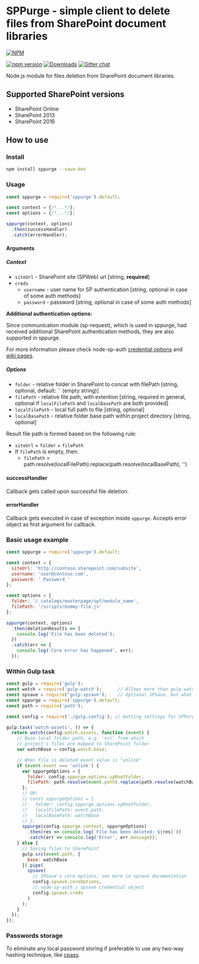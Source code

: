 # SPPurge - simple client to delete files from SharePoint document libraries

[![NPM](https://nodei.co/npm/sppurge.png?mini=true&downloads=true&downloadRank=true&stars=true)](https://nodei.co/npm/sppurge/)

[![npm version](https://badge.fury.io/js/sppurge.svg)](https://badge.fury.io/js/sppurge)
[![Downloads](https://img.shields.io/npm/dm/sppurge.svg)](https://www.npmjs.com/package/sppurge)
[![Gitter chat](https://badges.gitter.im/gitterHQ/gitter.png)](https://gitter.im/sharepoint-node/Lobby)

Node.js module for files deletion from SharePoint document libraries.

## Supported SharePoint versions

- SharePoint Online
- SharePoint 2013
- SharePoint 2016

## How to use

### Install

```bash
npm install sppurge --save-dev
```

### Usage

```javascript
const sppurge = require('sppurge').default;

const context = {/*...*/};
const options = {/*...*/};

sppurge(context, options)
  .then(successHandler)
  .catch(errorHandler);
```

#### Arguments

##### Context

- `siteUrl` - SharePoint site (SPWeb) url [string, **required**]
- `creds`
  - `username` - user name for SP authentication [string, optional in case of some auth methods]
  - `password` - password [string, optional in case of some auth methods]

**Additional authentication options:**

Since communication module (sp-request), which is used in sppurge, had received additional SharePoint authentication methods, they are also supported in sppurge.

For more information please check node-sp-auth [credential options](https://github.com/s-KaiNet/node-sp-auth#params) and [wiki pages](https://github.com/s-KaiNet/node-sp-auth/wiki).

##### Options

- `folder` - relative folder in SharePoint to concat with filePath [string, optional, default: `` (empty string)]
- `filePath` - relative file path, with extention [string, required in general, optional if `localFilePath` and `localBasePath` are both provided]
- `localFilePath` - local full path to file [string, optional]
- `localBasePath` - relative folder base path within project directory [string, optional]

Result file path is formed based on the following rule:

- `siteUrl` + `folder` + `filePath`
- If `filePath` is empty, then:
  - `filePath` = path.resolve(localFilePath).replace(path.resolve(localBasePath), '')

#### successHandler

Callback gets called upon successful file deletion.

#### errorHandler

Callback gets executed in case of exception inside `sppurge`. Accepts error object as first argument for callback.

### Basic usage example

```javascript
const sppurge = require('sppurge').default;

const context = {
  siteUrl: 'http://contoso.sharepoint.com/subsite',
  username: 'user@contoso.com',
  password: '_Password_'
};

const options = {
  folder: '/_catalogs/masterpage/spf/module_name',
  filePath: '/scripts/dummy-file.js'
};

sppurge(context, options)
  .then(deletionResults => {
    console.log('File has been deleted');
  })
  .catch(err => {
    console.log('Core error has happened', err);
  });
```

### Within Gulp task

```javascript
const gulp = require('gulp');
const watch = require('gulp-watch');      // Allows more than gulp.watch, is recommended
const spsave = require('gulp-spsave');    // Optional SPSave, but what is the reason to use SPPurge without SPSave?
const sppurge = require('sppurge').default;
const path = require('path');

const config = require('./gulp.config'); // Getting settings for SPPurge and SPSave

gulp.task('watch-assets', () => {
  return watch(config.watch.assets, function (event) {
    // Base local folder path, e.g. 'src' from which
    // project's files are mapped to SharePoint folder
    var watchBase = config.watch.base;

    // When file is deleted event value is "unlink"
    if (event.event === 'unlink') {
      var sppurgeOptions = {
        folder: config.sppurge.options.spRootFolder,
        filePath: path.resolve(event.path).replace(path.resolve(watchBase), '')
      };
      // OR:
      // const sppurgeOptions = {
      //   folder: config.sppurge.options.spRootFolder,
      //   localFilePath: event.path,
      //   localBasePath: watchBase
      // };
      sppurge(config.sppurge.context, sppurgeOptions)
        .then(res => console.log(`File has been deleted: ${res}`))
        .catch(err => console.log('Error', err.message));
    } else {
      // Saving files to SharePoint
      gulp.src(event.path, {
        base: watchBase
      }).pipe(
        spsave(
          // SPSave's core options, see more in spsave documentation
          config.spsave.coreOptions,
          // node-sp-auth / spsave credential object
          config.spsave.creds
        )
      );
    }
  });
});
```

### Passwords storage

To eliminate any local password storing if preferable to use any two-way hashing technique, like [cpass](https://github.com/koltyakov/cpass).
